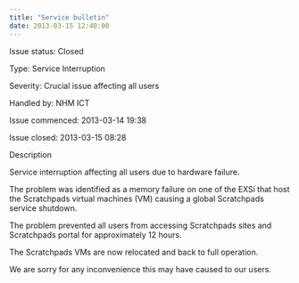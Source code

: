 ```yaml
---
title: "Service bulletin"
date: 2013-03-15 12:40:00
---
```


Issue status: Closed

Type: Service Interruption

Severity: Crucial issue affecting all users

Handled by: NHM ICT

Issue commenced: 2013-03-14 19:38

Issue closed: 2013-03-15 08:28

Description

Service interruption affecting all users due to hardware failure.

The problem was identified as a memory failure on one of the EXSi that host the Scratchpads virtual machines (VM) causing a global Scratchpads service shutdown.

The problem prevented all users from accessing Scratchpads sites and Scratchpads portal for approximately 12 hours.  

The Scratchpads VMs are now relocated and back to full operation. 

We are sorry for any inconvenience this may have caused to our users.

